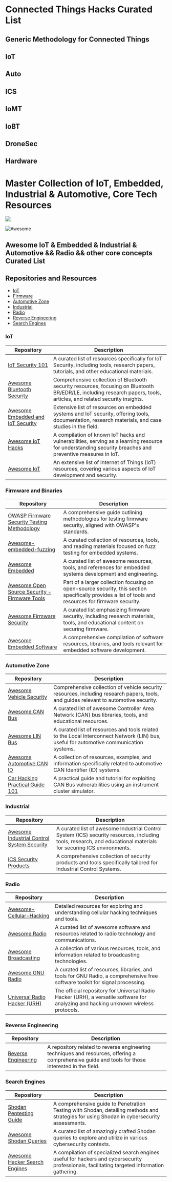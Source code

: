 # Connected Things Hacks Curated List

## Generic Methodology for Connected Things
## IoT
## Auto
## ICS
## IoMT
## IoBT
## DroneSec
## Hardware

# Master Collection of IoT, Embedded, Industrial & Automotive, Core Tech Resources

![](https://raw.githubusercontent.com/V33RU/IoTSecurity101/master/iot-banner.png)

![Awesome](https://cdn.rawgit.com/sindresorhus/awesome/d7305f38d29fed78fa85652e3a63e154dd8e8829/media/badge.svg) 

## Awesome IoT &amp; Embedded &amp; Industrial &amp; Automotive && Radio && other core concepts Curated List

## Repositories and Resources
- [IoT](#iot)
- [Firmware](#firmware-and-binaries)
- [Automotive Zone](#automotive-zone)
- [Industrial](#industrial)
- [Radio](#radio)
- [Reverse Engineering](#reverse-engineering)
- [Search Engines](#search-engines)



### IoT
| Repository | Description |
|------------|-------------|
| [IoT Security 101](https://github.com/V33RU/IoTSecurity101) | A curated list of resources specifically for IoT Security, including tools, research papers, tutorials, and other educational materials. |
| [Awesome Bluetooth Security](https://github.com/engn33r/awesome-bluetooth-security) | Comprehensive collection of Bluetooth security resources, focusing on Bluetooth BR/EDR/LE, including research papers, tools, articles, and related security insights. |
| [Awesome Embedded and IoT Security](https://github.com/fkie-cad/awesome-embedded-and-iot-security) | Extensive list of resources on embedded systems and IoT security, offering tools, documentation, research materials, and case studies in the field. |
| [Awesome IoT Hacks](https://github.com/nebgnahz/awesome-iot-hacks) | A compilation of known IoT hacks and vulnerabilities, serving as a learning resource for understanding security breaches and preventive measures in IoT. |
| [Awesome IoT](https://phodal.github.io/awesome-iot/) | An extensive list of Internet of Things (IoT) resources, covering various aspects of IoT development and security. |


### Firmware and Binaries
| Repository | Description |
|------------|-------------|
| [OWASP Firmware Security Testing Methodology](https://scriptingxss.gitbook.io/firmware-security-testing-methodology/) | A comprehensive guide outlining methodologies for testing firmware security, aligned with OWASP's standards. |
| [Awesome-embedded-fuzzing](https://github.com/andreia-oca/awesome-embedded-fuzzing) | A curated collection of resources, tools, and reading materials focused on fuzz testing for embedded systems. |
| [Awesome Embedded](https://github.com/nhivp/Awesome-Embedded) | A curated list of awesome resources, tools, and references for embedded systems development and engineering. |
| [Awesome Open Source Security - Firmware Tools](https://github.com/CaledoniaProject/awesome-opensource-security/blob/master/firmware-tools.md) | Part of a larger collection focusing on open-source security, this section specifically provides a list of tools and resources for firmware security. |
| [Awesome Firmware Security](https://github.com/PreOS-Security/awesome-firmware-security/) | A curated list emphasizing firmware security, including research materials, tools, and educational content on securing firmware. |
| [Awesome Embedded Software](https://github.com/iDoka/awesome-embedded-software) | A comprehensive compilation of software resources, libraries, and tools relevant for embedded software development. |




### Automotive Zone
| Repository | Description |
|------------|-------------|
| [Awesome Vehicle Security](https://github.com/jaredthecoder/awesome-vehicle-security) | Comprehensive collection of vehicle security resources, including research papers, tools, and guides relevant to automotive security. |
| [Awesome CAN Bus](https://github.com/iDoka/awesome-canbus) | A curated list of awesome Controller Area Network (CAN) bus libraries, tools, and educational resources. |
| [Awesome LIN Bus](https://github.com/iDoka/awesome-linbus) | A curated list of resources and tools related to the Local Interconnect Network (LIN) bus, useful for automotive communication systems. |
| [Awesome Automotive CAN ID](https://github.com/iDoka/awesome-automotive-can-id) | A collection of resources, examples, and information specifically related to automotive CAN Identifier (ID) systems. |
| [Car Hacking Practical Guide 101](https://medium.com/@yogeshojha/car-hacking-101-practical-guide-to-exploiting-can-bus-using-instrument-cluster-simulator-part-i-cd88d3eb4a53) | A practical guide and tutorial for exploiting CAN Bus vulnerabilities using an instrument cluster simulator. |


### Industrial 
| Repository | Description |
|------------|-------------|
| [Awesome Industrial Control System Security](https://github.com/hslatman/awesome-industrial-control-system-security) | A curated list of awesome Industrial Control System (ICS) security resources, including tools, research, and educational materials for securing ICS environments. |
| [ICS Security Products](https://github.com/S3cur1tyH4ggis/ICS-Security-Products) | A comprehensive collection of security products and tools specifically tailored for Industrial Control Systems. |



### Radio
| Repository | Description |
|------------|-------------|
| [Awesome-Cellular-Hacking](https://github.com/W00t3k/Awesome-Cellular-Hacking/blob/master/README.md) | Detailed resources for exploring and understanding cellular hacking techniques and tools. |
| [Awesome Radio](https://github.com/kyleterry/awesome-radio) | A curated list of awesome software and resources related to radio technology and communications. |
| [Awesome Broadcasting](https://github.com/ebu/awesome-broadcasting) | A collection of various resources, tools, and information related to broadcasting technologies. |
| [Awesome GNU Radio](https://github.com/ysk256/awesome-gnuradio) | A curated list of resources, libraries, and tools for GNU Radio, a comprehensive free software toolkit for signal processing. |
| [Universal Radio Hacker (URH)](https://github.com/jopohl/urh) | The official repository for Universal Radio Hacker (URH), a versatile software for analyzing and hacking unknown wireless protocols. |

### Reverse Engineering
| Repository | Description |
|------------|-------------|
| [Reverse Engineering](https://github.com/mytechnotalent/Reverse-Engineering) | A repository related to reverse engineering techniques and resources, offering a comprehensive guide and tools for those interested in the field. |

### Search Engines
| Repository | Description |
|------------|-------------|
| [Shodan Pentesting Guide](https://community.turgensec.com/shodan-pentesting-guide/) | A comprehensive guide to Penetration Testing with Shodan, detailing methods and strategies for using Shodan in cybersecurity assessments. |
| [Awesome Shodan Queries](https://github.com/jakejarvis/awesome-shodan-queries) | A curated list of amazingly crafted Shodan queries to explore and utilize in various cybersecurity contexts. |
| [Awesome Hacker Search Engines](https://github.com/edoardottt/awesome-hacker-search-engines) | A compilation of specialized search engines useful for hackers and cybersecurity professionals, facilitating targeted information gathering. |


